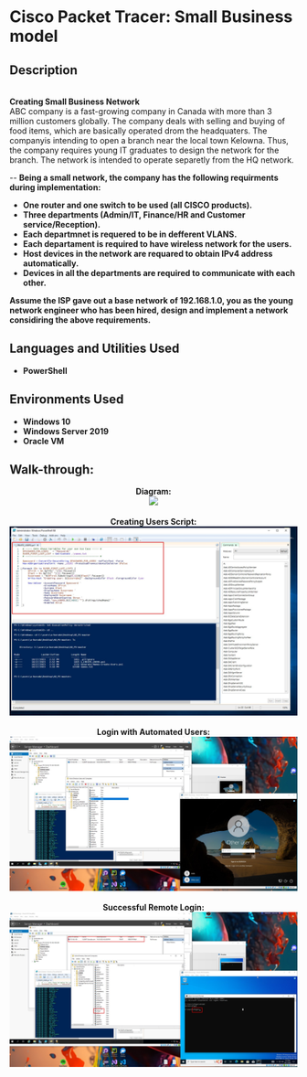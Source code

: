 <h1>Cisco Packet Tracer: Small Business model</h1>

 

<h2>Description</h2>

<br />
<b>Creating Small Business Network</b>
<br />
ABC company is a fast-growing company in Canada with more than 3 million customers globally.
The company deals with selling and buying of food items, which are basically operated drom the headquaters.
The companyis intending to open a branch near the local town Kelowna. Thus, the company requires young IT graduates to design the network for the branch.
The network is intended to operate separetly from the HQ network. 


 -- <b>  Being a small network, the company has the following requirments during implementation:

 - <b>One router and one switch to be used (all CISCO products).</b>
 - <b>Three departments (Admin/IT, Finance/HR and Customer service/Reception).</b>
 - <b>Each departmnet is requered to be in defferent VLANS.</b>
 - <b>Each departament is required to have wireless network for the users.</b>
 - <b>Host devices in the network are requared to obtain IPv4 address automatically.</b>
 - <b>Devices in all the departments are required to communicate with each other. </b>

Assume the ISP gave out a base network of 192.168.1.0, you as the young network engineer who has been hired, design and implement a network considiring the above requirements.  


<h2>Languages and Utilities Used</h2>

- <b>PowerShell</b> 


<h2>Environments Used </h2>

- <b>Windows 10</b> 
- <b>Windows Server 2019</b> 
- <b>Oracle VM</b> 

<h2>Walk-through:</h2>

<p align="center">
Diagram: <br/>
<img src="[https://github.com/Vlad774/ActiveDirectoryLab/blob/main/Creating%20Users%20script.jpg](https://github.com/Vlad774/ActiveDirectoryLab/blob/main/diagram.jpg)"/>
<br />
<br />
Creating Users Script:  <br/>
<img src="https://github.com/Vlad774/ActiveDirectoryLab/blob/main/Creating%20Users%20script.jpg"/>
<br />
<br />
Login with Automated Users: <br/>
<img src="https://github.com/Vlad774/ActiveDirectoryLab/blob/main/Login_with_Automated_users.jpg"/>
<br />
<br />
Successful Remote Login:  <br/>
<img src="https://github.com/Vlad774/ActiveDirectoryLab/blob/main/Success_login.jpg"/>


</p>

<!--
 ```diff
- text in red
+ text in green
! text in orange
# text in gray
@@ text in purple (and bold)@@
```
--!>
